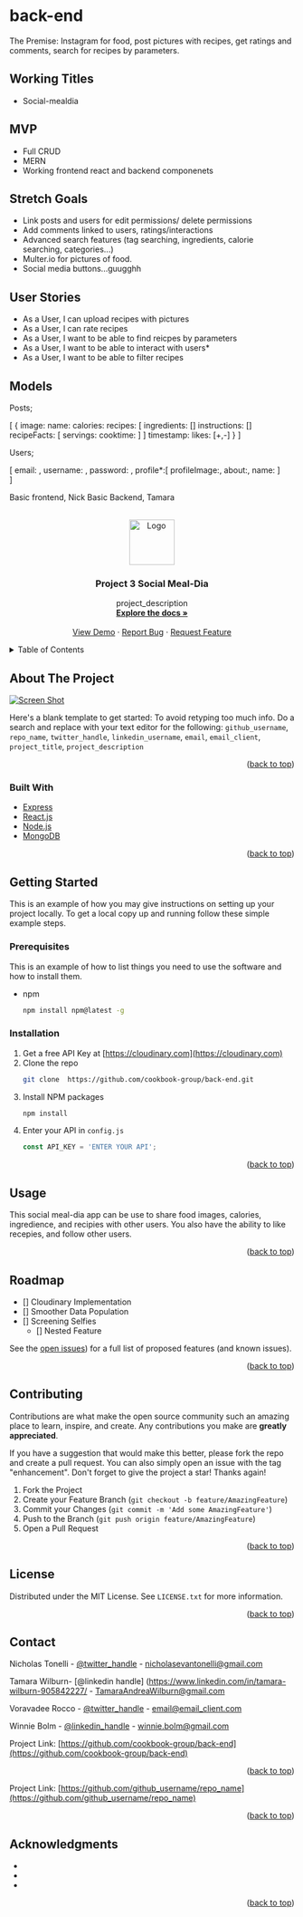 # back-end 
The Premise: Instagram for food, post pictures with recipes, get ratings and comments, search for recipes by parameters.

## Working Titles

* Social-mealdia


## MVP 

* Full CRUD
* MERN
* Working frontend react and backend componenets

## Stretch Goals


* Link posts and users for edit permissions/ delete permissions
* Add comments linked to users, ratings/interactions
* Advanced search features (tag searching, ingredients, calorie searching, categories...)
* Multer.io for pictures of food.
* Social media buttons...guugghh

## User Stories

* As a User, I can upload recipes with pictures
* As a User, I can rate recipes
* As a User, I want to be able to find reicpes by parameters
* As a User, I want to be able to interact with users*
* As a User, I want to be able to filter recipes

## Models

Posts;

[
    {
        image:
        name:
        calories:
        recipes: [
         ingredients: []
         instructions: []
         recipeFacts: [
            servings:
            cooktime:
         ]
                 ]
        timestamp:
        likes: [+,-]
    }
]

Users;

[
    email: ,
    username: ,
    password: ,
    profile*:[
      profileImage:,
      about:,
      name:
    ]    
]

Basic frontend, Nick
Basic Backend, Tamara

<div id="top"></div>
<!--
*** Thanks for checking out the Best-README-Template. If you have a suggestion
*** that would make this better, please fork the repo and create a pull request
*** or simply open an issue with the tag "enhancement".
*** Don't forget to give the project a star!
*** Thanks again! Now go create something AMAZING! :D
-->



<!-- PROJECT SHIELDS -->
<!--
*** I'm using markdown "reference style" links for readability.
*** Reference links are enclosed in brackets [ ] instead of parentheses ( ).
*** See the bottom of this document for the declaration of the reference variables
*** for contributors-url, forks-url, etc. This is an optional, concise syntax you may use.
*** https://www.markdownguide.org/basic-syntax/#reference-style-links
-->



<!-- PROJECT LOGO -->
<br />
<div align="center">
  <a href="https://github.com/github_username/repo_name">
    <img src="https://res.cloudinary.com/dsruc2myl/image/upload/v1645483491/Project_3/zjjjr772beeecwbond4u.webp" alt="Logo" width="80" height="80">
  </a>

<h3 align="center">Project 3 Social Meal-Dia</h3>

  <p align="center">
    project_description
    <br />
    <a href="https://github.com/github_username/repo_name"><strong>Explore the docs »</strong></a>
    <br />
    <br />
    <a href="https://github.com/github_username/repo_name">View Demo</a>
    ·
    <a href="https://github.com/github_username/repo_name/issues">Report Bug</a>
    ·
    <a href="https://github.com/github_username/repo_name/issues">Request Feature</a>
  </p>
</div>



<!-- TABLE OF CONTENTS -->
<details>
  <summary>Table of Contents</summary>
  <ol>
    <li>
      <a href="#about-the-project">About The Project</a>
      <ul>
        <li><a href="#built-with">Built With</a></li>
      </ul>
    </li>
    <li>
      <a href="#getting-started">Getting Started</a>
      <ul>
        <li><a href="#prerequisites">Prerequisites</a></li>
        <li><a href="#installation">Installation</a></li>
      </ul>
    </li>
    <li><a href="#usage">Usage</a></li>
    <li><a href="#roadmap">Roadmap</a></li>
    <li><a href="#contributing">Contributing</a></li>
    <li><a href="#license">License</a></li>
    <li><a href="#contact">Contact</a></li>
    <li><a href="#acknowledgments">Acknowledgments</a></li>
  </ol>
</details>



<!-- ABOUT THE PROJECT -->
## About The Project

[![Screen Shot][product-screenshot]](https://res.cloudinary.com/dsruc2myl/image/upload/c_scale,w_993/v1645480813/Project_3/q2ezmpgdbacfz95sr4ch.png)

Here's a blank template to get started: To avoid retyping too much info. Do a search and replace with your text editor for the following: `github_username`, `repo_name`, `twitter_handle`, `linkedin_username`, `email`, `email_client`, `project_title`, `project_description`

<p align="right">(<a href="#top">back to top</a>)</p>



### Built With

* [Express](https://expressjs.com/)
* [React.js](https://reactjs.org/)
* [Node.js](https://nodejs.org/en/)
* [MongoDB](https://www.mongodb.com/)



<p align="right">(<a href="#top">back to top</a>)</p>



<!-- GETTING STARTED -->
## Getting Started

This is an example of how you may give instructions on setting up your project locally.
To get a local copy up and running follow these simple example steps.

### Prerequisites

This is an example of how to list things you need to use the software and how to install them.
* npm
  ```sh
  npm install npm@latest -g
  ```

### Installation

1. Get a free API Key at [https://cloudinary.com](https://cloudinary.com)
2. Clone the repo
   ```sh
   git clone  https://github.com/cookbook-group/back-end.git
   ```
3. Install NPM packages
   ```sh
   npm install
   ```
4. Enter your API in `config.js`
   ```js
   const API_KEY = 'ENTER YOUR API';
   ```

<p align="right">(<a href="#top">back to top</a>)</p>



<!-- USAGE EXAMPLES -->
## Usage

This social meal-dia app can be use to share food images, calories, ingredience, and recipies with other users. You also have the ability to like recepies, and follow other users.





<p align="right">(<a href="#top">back to top</a>)</p>



<!-- ROADMAP -->
## Roadmap

- [] Cloudinary Implementation
- [] Smoother Data Population
- [] Screening Selfies
    - [] Nested Feature


See the [open issues](https://github.com/cookbook-group/back-end/issues)) for a full list of proposed features (and known issues).

<p align="right">(<a href="#top">back to top</a>)</p>



<!-- CONTRIBUTING -->
## Contributing

Contributions are what make the open source community such an amazing place to learn, inspire, and create. Any contributions you make are **greatly appreciated**.

If you have a suggestion that would make this better, please fork the repo and create a pull request. You can also simply open an issue with the tag "enhancement".
Don't forget to give the project a star! Thanks again!

1. Fork the Project
2. Create your Feature Branch (`git checkout -b feature/AmazingFeature`)
3. Commit your Changes (`git commit -m 'Add some AmazingFeature'`)
4. Push to the Branch (`git push origin feature/AmazingFeature`)
5. Open a Pull Request

<p align="right">(<a href="#top">back to top</a>)</p>



<!-- LICENSE -->
## License

Distributed under the MIT License. See `LICENSE.txt` for more information.

<p align="right">(<a href="#top">back to top</a>)</p>



<!-- CONTACT -->
## Contact

Nicholas Tonelli - [@twitter_handle](https://twitter.com/twitter_handle) - nicholasevantonelli@gmail.com

Tamara Wilburn- [@linkedin handle] (https://www.linkedin.com/in/tamara-wilburn-905842227/ - TamaraAndreaWilburn@gmail.com

Voravadee Rocco - [@twitter_handle](https://twitter.com/twitter_handle) - email@email_client.com

Winnie Bolm  - [@linkedin_handle](https://www.linkedin.com/in/winniebolm/) - winnie.bolm@gmail.com

Project Link: [https://github.com/cookbook-group/back-end](https://github.com/cookbook-group/back-end)

<p align="right">(<a href="#top">back to top</a>)</p>


Project Link: [https://github.com/github_username/repo_name](https://github.com/github_username/repo_name)

<p align="right">(<a href="#top">back to top</a>)</p>



<!-- ACKNOWLEDGMENTS -->
## Acknowledgments

* []()
* []()
* []()

<p align="right">(<a href="#top">back to top</a>)</p>



<!-- MARKDOWN LINKS & IMAGES -->
<!-- https://www.markdownguide.org/basic-syntax/#reference-style-links -->
[contributors-shield]: https://img.shields.io/github/contributors/github_username/repo_name.svg?style=for-the-badge
[contributors-url]: https://github.com/github_username/repo_name/graphs/contributors
[forks-shield]: https://img.shields.io/github/forks/github_username/repo_name.svg?style=for-the-badge
[forks-url]: https://github.com/github_username/repo_name/network/members
[stars-shield]: https://img.shields.io/github/stars/github_username/repo_name.svg?style=for-the-badge
[stars-url]: https://github.com/github_username/repo_name/stargazers
[issues-shield]: https://img.shields.io/github/issues/github_username/repo_name.svg?style=for-the-badge
[issues-url]: https://github.com/github_username/repo_name/issues
[license-shield]: https://img.shields.io/github/license/github_username/repo_name.svg?style=for-the-badge
[license-url]: https://github.com/github_username/repo_name/blob/master/LICENSE.txt
[linkedin-shield]: https://img.shields.io/badge/-LinkedIn-black.svg?style=for-the-badge&logo=linkedin&colorB=555
[linkedin-url]: https://linkedin.com/in/linkedin_username
[product-screenshot]: images/screenshot.png
